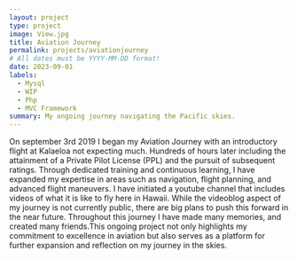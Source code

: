 ```yaml
---
layout: project
type: project
image: View.jpg
title: Aviation Journey
permalink: projects/aviationjourney
# All dates must be YYYY-MM-DD format!
date: 2023-09-01
labels:
  - Mysql
  - WIP
  - Php
  - MVC Framework
summary: My ongoing journey navigating the Pacific skies.
---
```

On september 3rd 2019 I began my Aviation Journey with an introductory flight at Kalaeloa not expecting much. Hundreds of hours later including the attainment of a Private Pilot License (PPL) and the pursuit of subsequent ratings. Through dedicated training and continuous learning, I have expanded my expertise in areas such as navigation, flight planning, and advanced flight maneuvers. I have initiated a youtube channel that includes videos of what it is like to fly here in Hawaii. While the videoblog aspect of my journey is not currently public, there are big plans to push this forward in the near future.  Throughout this journey I have made many memories, and created many friends.This ongoing project not only highlights my commitment to excellence in aviation but also serves as a platform for further expansion and reflection on my journey in the skies.


